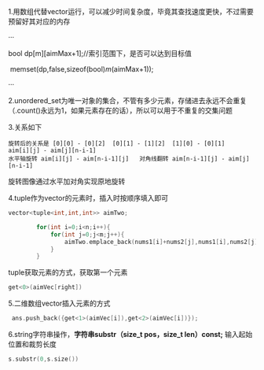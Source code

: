 1.用数组代替vector运行，可以减少时间复杂度，毕竟其查找速度更快，不过需要预留好其对应的内存

···

bool dp[m][aimMax+1];//索引范围下，是否可以达到目标值

​    memset(dp,false,sizeof(bool)*m*(aimMax+1));

···

2.unordered_set为唯一对象的集合，不管有多少元素，存储进去永远不会重复（.count()永远为1，如果元素存在的话），所以可以用于不重复的交集问题

3.关系如下

```
旋转后的关系是 [0][0] - [0][2]  [0][1] - [1][2]  [1][0] - [0][1]   aim[i][j] - aim[j][n-i-1]
水平轴旋转 aim[i][j] - aim[n-i-1][j]   对角线翻转 aim[n-i-1][j] - aim[j][n-i-1]
```

旋转图像通过水平加对角实现原地旋转

4.tuple作为vector的元素时，插入时按顺序填入即可

```c++
vector<tuple<int,int,int>> aimTwo;

        for(int i=0;i<n;i++){
            for(int j=0;j<m;j++){
                aimTwo.emplace_back(nums1[i]+nums2[j],nums1[i],nums2[j]);
            }
        }
```

tuple获取元素的方式，获取第一个元素

```c++
get<0>(aimVec[right])
```



5.二维数组vector插入元素的方式

```c++
 ans.push_back({get<1>(aimVec[i]),get<2>(aimVec[i])});
```



6.string字符串操作，**字符串substr（size_t pos，size_t len）const;** 输入起始位置和裁剪长度

```c++
s.substr(0,s.size())
```

